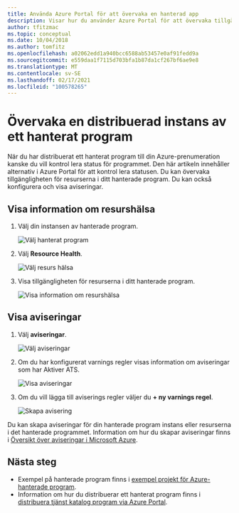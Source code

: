 ```yaml
---
title: Använda Azure Portal för att övervaka en hanterad app
description: Visar hur du använder Azure Portal för att övervaka tillgänglighet och aviseringar för ett hanterat program.
author: tfitzmac
ms.topic: conceptual
ms.date: 10/04/2018
ms.author: tomfitz
ms.openlocfilehash: a02062edd1a940bcc6588ab53457e0af91fedd9a
ms.sourcegitcommit: e559daa1f7115d703bfa1b87da1cf267bf6ae9e8
ms.translationtype: MT
ms.contentlocale: sv-SE
ms.lasthandoff: 02/17/2021
ms.locfileid: "100578265"
---
```

# <a name="monitor-a-deployed-instance-of-a-managed-application"></a>Övervaka en distribuerad instans av ett hanterat program

När du har distribuerat ett hanterat program till din Azure-prenumeration kanske du vill kontrol lera status för programmet. Den här artikeln innehåller alternativ i Azure Portal för att kontrol lera statusen. Du kan övervaka tillgängligheten för resurserna i ditt hanterade program. Du kan också konfigurera och visa aviseringar.

## <a name="view-resource-health"></a>Visa information om resurshälsa

1. Välj din instansen av hanterade program.

   ![Välj hanterat program](./media/monitor-managed-application-portal/select-managed-application.png)

1. Välj **Resource Health**.

   ![Välj resurs hälsa](./media/monitor-managed-application-portal/select-resource-health.png)

1. Visa tillgängligheten för resurserna i ditt hanterade program.

   ![Visa information om resurshälsa](./media/monitor-managed-application-portal/view-health.png)

## <a name="view-alerts"></a>Visa aviseringar

1. Välj **aviseringar**.

   ![Välj aviseringar](./media/monitor-managed-application-portal/select-alerts.png)

1. Om du har konfigurerat varnings regler visas information om aviseringar som har Aktiver ATS.

   ![Visa aviseringar](./media/monitor-managed-application-portal/view-alerts.png)

1. Om du vill lägga till aviserings regler väljer du **+ ny varnings regel**.

   ![Skapa avisering](./media/monitor-managed-application-portal/create-new-alert.png)

Du kan skapa aviseringar för din hanterade program instans eller resurserna i det hanterade programmet. Information om hur du skapar aviseringar finns i [Översikt över aviseringar i Microsoft Azure](../../azure-monitor/alerts/alerts-overview.md).

## <a name="next-steps"></a>Nästa steg

* Exempel på hanterade program finns i [exempel projekt för Azure-hanterade program](sample-projects.md).
* Information om hur du distribuerar ett hanterat program finns i [distribuera tjänst katalog program via Azure Portal](deploy-service-catalog-quickstart.md).